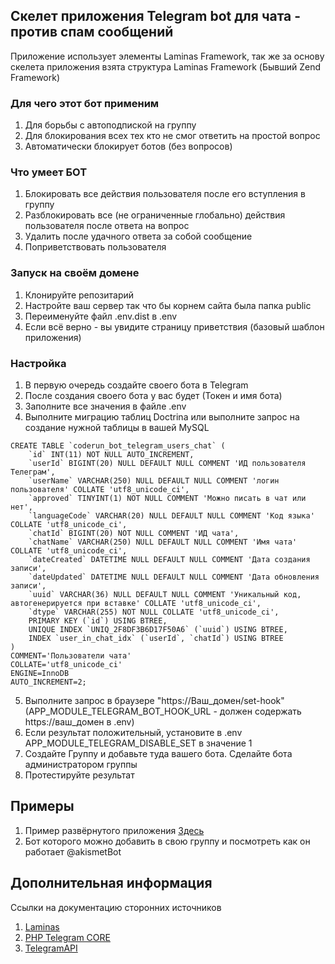 ## Скелет приложения Telegram bot для чата - против спам сообщений

Приложение использует элементы Laminas Framework, так же за основу скелета приложения
взята структура Laminas Framework (Бывший Zend Framework)

### Для чего этот бот применим
1. Для борьбы с автоподпиской на группу
2. Для блокирования всех тех кто не смог ответить на простой вопрос
3. Автоматически блокирует ботов (без вопросов)

### Что умеет БОТ
1. Блокировать все действия пользователя после его вступления в группу
2. Разблокировать все (не ограниченные глобально) действия пользователя после ответа на вопрос
3. Удалить после удачного ответа за собой сообщение
4. Поприветствовать пользователя

### Запуск на своём домене
1. Клонируйте репозитарий
2. Настройте ваш сервер так что бы корнем сайта была папка public
3. Переименуйте файл .env.dist в .env
4. Если всё верно - вы увидите страницу приветствия (базовый шаблон приложения)

### Настройка
1. В первую очередь создайте своего бота в Telegram
2. После создания своего бота у вас будет (Токен и имя бота)
3. Заполните все значения в файле .env 
4. Выполните миграцию таблиц Doctrina или выполните запрос на создание нужной таблицы
в вашей MySQL
```
CREATE TABLE `coderun_bot_telegram_users_chat` (
	`id` INT(11) NOT NULL AUTO_INCREMENT,
	`userId` BIGINT(20) NULL DEFAULT NULL COMMENT 'ИД пользователя Телеграм',
	`userName` VARCHAR(250) NULL DEFAULT NULL COMMENT 'логин пользователя' COLLATE 'utf8_unicode_ci',
	`approved` TINYINT(1) NOT NULL COMMENT 'Можно писать в чат или нет',
	`languageCode` VARCHAR(20) NULL DEFAULT NULL COMMENT 'Код языка' COLLATE 'utf8_unicode_ci',
	`chatId` BIGINT(20) NOT NULL COMMENT 'ИД чата',
	`chatName` VARCHAR(250) NULL DEFAULT NULL COMMENT 'Имя чата' COLLATE 'utf8_unicode_ci',
	`dateCreated` DATETIME NULL DEFAULT NULL COMMENT 'Дата создания записи',
	`dateUpdated` DATETIME NULL DEFAULT NULL COMMENT 'Дата обновления записи',
	`uuid` VARCHAR(36) NULL DEFAULT NULL COMMENT 'Уникальный код, автогенерируется при вставке' COLLATE 'utf8_unicode_ci',
	`dtype` VARCHAR(255) NOT NULL COLLATE 'utf8_unicode_ci',
	PRIMARY KEY (`id`) USING BTREE,
	UNIQUE INDEX `UNIQ_2F8DF3B6D17F50A6` (`uuid`) USING BTREE,
	INDEX `user_in_chat_idx` (`userId`, `chatId`) USING BTREE
)
COMMENT='Пользователи чата'
COLLATE='utf8_unicode_ci'
ENGINE=InnoDB
AUTO_INCREMENT=2;
```

5. Выполните запрос в браузере "https://Ваш_домен/set-hook" (APP_MODULE_TELEGRAM_BOT_HOOK_URL - должен содержать https://ваш_домен в .env)
6. Если результат положительный, установите в .env APP_MODULE_TELEGRAM_DISABLE_SET в значение 1
7. Создайте Группу и добавьте туда вашего бота. Сделайте бота администратором группы
8. Протестируйте результат

## Примеры
1. Пример развёрнутого приложения [Здесь](https://bot.zixn.ru)
2. Бот которого можно добавить в свою группу и посмотреть как он работает @akismetBot


## Дополнительная информация
Ссылки на документацию сторонних источников
1. [Laminas](https://getlaminas.org/)
2. [PHP Telegram CORE](https://github.com/php-telegram-bot/core)
3. [TelegramAPI](https://core.telegram.org/)
